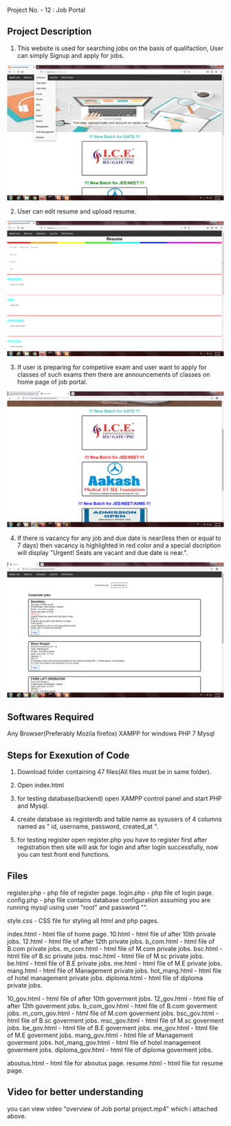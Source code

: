 Project No. - 12 : Job Portal

Project Description
------------------------------
1) This website is used for searching jobs on the basis of qualifaction, User can simply Signup and apply for jobs.

![](https://raw.githubusercontent.com/Smit2808/Job-Portal/master/screenshots/job%20search%20feature.PNG)

2) User can edit resume and upload resume. 

![](https://raw.githubusercontent.com/Smit2808/Job-Portal/master/screenshots/resume.PNG)

3) If user is preparing for competiive exam and user want to apply for classes of such exams then there are announcements of classes on home page of job portal.

![](https://raw.githubusercontent.com/Smit2808/Job-Portal/master/screenshots/JEE%20NEET%20GATE%20announcements.PNG)

4) If there is vacancy for any job and due date is near(less then or equal to 7 days) then vacancy is highlighted in red color and a special dscription will display "Urgent! Seats are vacant and due date is near.". 

![](https://raw.githubusercontent.com/Smit2808/Job-Portal/master/screenshots/corporate%20jobs.PNG)


Softwares Required
------------------------------
Any Browser(Preferably Mozila firefox)
XAMPP for windows
PHP 7 
Mysql


Steps for Exexution of Code
-------------------------------------------------------------------------
1) Download folder containing 47 files(All files must be in same folder).

2) Open index.html 

3) for testing database(backend) open XAMPP control panel and start PHP and Mysql.

4) create database as registerdb and table name as sysusers of 4 columns named as " id, username, password, created_at ".

5) for testing register open register.php you have to register first after registration then site will ask for login and after login successfully, now you can test front end functions.


Files
---------------------------------------------
register.php - php file of register page.
login.php - php file of login page.
config.php - php file contains database configuration assuming you are running mysql using user "root" and password "".

style.css - CSS file for styling all html and php pages.

index.html - html file of home page.
10.html - html file of after 10th private jobs.
12.html - html file of after 12th private jobs.
b_com.html - html file of B.com private jobs.
m_com.html - html file of M.com private jobs.
bsc.html - html file of B.sc private jobs.
msc.html - html file of M.sc private jobs.
be.html - html file of B.E private jobs.
me.html - html file of M.E private jobs.
mang.html - html file of Management private jobs.
hot_mang.html - html file of hotel management private jobs.
diploma.html - html file of diploma private jobs.

10_gov.html - html file of after 10th goverment jobs.
12_gov.html - html file of after 12th goverment jobs.
b_com_gov.html - html file of B.com goverment jobs.
m_com_gov.html - html file of M.com goverment jobs.
bsc_gov.html - html file of B.sc goverment jobs.
msc_gov.html - html file of M.sc goverment jobs.
be_gov.html - html file of B.E goverment jobs.
me_gov.html - html file of M.E goverment jobs.
mang_gov.html - html file of Management goverment jobs.
hot_mang_gov.html - html file of hotel management goverment jobs.
diploma_gov.html - html file of diploma goverment jobs.

aboutus.html - html file for aboutus page.
resume.html - html file for resume page.

Video for better understanding
---------------------------------------------
you can view video "overview of Job portal project.mp4" which i attached above. 
